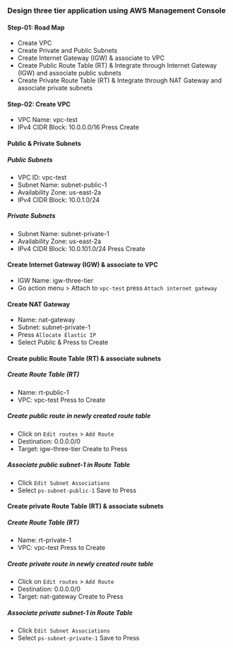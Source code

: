 ### Design three tier application using AWS Management Console

#### Step-01: Road Map
- Create VPC
- Create Private and Public Subnets
- Create Internet Gateway (IGW) & associate to VPC
- Create Public Route Table (RT) & Integrate through Internet Gateway (IGW) and associate public subnets
- Create Private Route Table (RT) & Integrate through NAT Gateway and associate private subnets

#### Step-02: Create VPC
- VPC Name: vpc-test
- IPv4 CIDR Block: 10.0.0.0/16
Press Create

#### Public & Private Subnets

##### Public Subnets
- VPC ID: vpc-test
- Subnet Name: subnet-public-1
- Availability Zone: us-east-2a
- IPv4 CIDR Block: 10.0.1.0/24

##### Private Subnets
- Subnet Name: subnet-private-1
- Availability Zone: us-east-2a
- IPv4 CIDR Block: 10.0.101.0/24
Press Create

#### Create Internet Gateway (IGW) & associate to VPC
-  IGW Name: igw-three-tier
-  Go action menu > Attach to `vpc-test` press `Attach internet gateway`

#### Create NAT Gateway
- Name: nat-gateway
- Subnet: subnet-private-1
- Press `Allocate Elastic IP`
- Select Public &
Press to Create

#### Create public Route Table (RT) & associate subnets

##### Create Route Table (RT)
- Name: rt-public-1
- VPC: vpc-test
Press to Create

##### Create public route in newly created route table
- Click on `Edit routes` > `Add Route`
- Destination: 0.0.0.0/0
- Target: igw-three-tier
Create to Press

##### Associate public subnet-1 in Route Table
- Click `Edit Subnet Associations`
- Select `ps-subnet-public-1`
Save to Press

#### Create private Route Table (RT) & associate subnets

##### Create Route Table (RT)
- Name: rt-private-1
- VPC: vpc-test
Press to Create

##### Create private route in newly created route table
- Click on `Edit routes` > `Add Route`
- Destination: 0.0.0.0/0
- Target: nat-gateway
Create to Press

##### Associate private subnet-1 in Route Table
- Click `Edit Subnet Associations`
- Select `ps-subnet-private-1`
Save to Press


